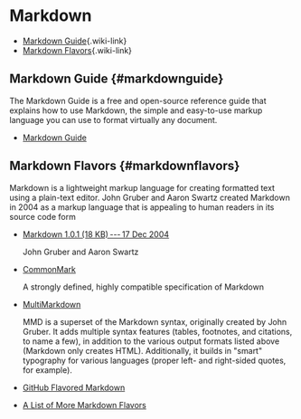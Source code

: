 # Markdown

-   [Markdown Guide](#markdownguide){.wiki-link}
-   [Markdown Flavors](#markdownflavors){.wiki-link}

## Markdown Guide {#markdownguide}

The Markdown Guide is a free and open-source reference guide that
explains how to use Markdown, the simple and easy-to-use markup language
you can use to format virtually any document.

-   [Markdown Guide](https://www.markdownguide.org)

## Markdown Flavors {#markdownflavors}

Markdown is a lightweight markup language for creating formatted text
using a plain-text editor. John Gruber and Aaron Swartz created Markdown
in 2004 as a markup language that is appealing to human readers in its
source code form

-   [Markdown 1.0.1 (18 KB) --- 17 Dec
    2004](https://daringfireball.net/projects/markdown/)

    John Gruber and Aaron Swartz

-   [CommonMark](https://commonmark.org)

    A strongly defined, highly compatible specification of Markdown

-   [MultiMarkdown](https://fletcherpenney.net/multimarkdown/)

    MMD is a superset of the Markdown syntax, originally created by John
    Gruber. It adds multiple syntax features (tables, footnotes, and
    citations, to name a few), in addition to the various output formats
    listed above (Markdown only creates HTML). Additionally, it builds
    in "smart" typography for various languages (proper left- and
    right-sided quotes, for example).

-   [GitHub Flavored Markdown](https://github.github.com/gfm/)

-   [A List of More Markdown
    Flavors](https://github.com/commonmark/commonmark-spec/wiki/markdown-flavors)
